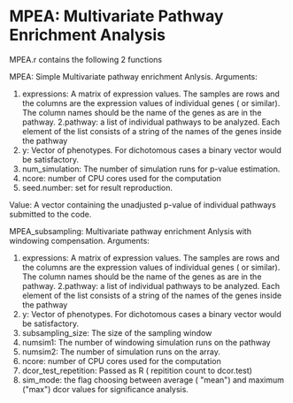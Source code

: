 # MPEA: Multivariate Pathway Enrichment Analysis

MPEA.r contains the following 2 functions

MPEA: Simple Multivariate pathway enrichment Anlysis. 
Arguments:
1. expressions: A matrix of expression values. The samples are rows and the columns are the expression values of individual genes ( or similar). The column names should be the name of the genes as are in the pathway.
2.pathway: a list of individual pathways to be analyzed. Each element of the list consists of a string of the names of the genes inside the pathway 
3. y: Vector of phenotypes. For dichotomous cases a binary vector would be satisfactory.
4. num_simulation: The number of simulation runs for p-value estimation.
5. ncore: number of CPU cores used for the computation
6. seed.number: set for result reproduction.

Value:
A vector containing the unadjusted p-value of individual pathways submitted to the code.

MPEA_subsampling: Multivariate pathway enrichment Anlysis with windowing compensation.
Arguments:
1. expressions: A matrix of expression values. The samples are rows and the columns are the expression values of individual genes ( or similar). The column names should be the name of the genes as are in the pathway.
2.pathway: a list of individual pathways to be analyzed. Each element of the list consists of a string of the names of the genes inside the pathway 
3. y: Vector of phenotypes. For dichotomous cases a binary vector would be satisfactory.
4. subsampling_size: The size of the sampling window
5. numsim1: The number of windowing simulation runs on the pathway
6. numsim2: The number of simulation runs on the array.
7. ncore: number of CPU cores used for the computation
8. dcor_test_repetition: Passed as R ( repitition count to dcor.test)
6. sim_mode: the flag choosing between average ( "mean") and maximum ("max") dcor values for significance analysis.
